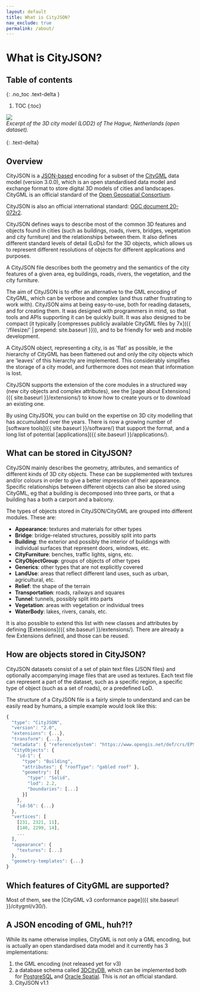 ```yaml
---
layout: default
title: What is CityJSON?
nav_exclude: true
permalink: /about/
---
```


# What is CityJSON?

## Table of contents
{: .no_toc .text-delta }

1. TOC
{:toc}


![](Den-Haag-3D.jpg)
<br>*Excerpt of the 3D city model (LOD2) of The Hague, Netherlands (open dataset).*<br/><br/>
{: .text-delta}


## Overview

CityJSON is a [JSON-based](http://json.org) encoding for a subset of the [CityGML](https://www.opengeospatial.org/standards/citygml) data model (version 3.0.0), which is an open standardised data model and exchange format to store digital 3D models of cities and landscapes.
CityGML is an official standard of the [Open Geospatial Consortium](http://www.opengeospatial.org).

CityJSON is also an official international standard: [OGC document 20-072r2](https://docs.ogc.org/cs/20-072r2/20-072r2.html).

CityJSON defines ways to describe most of the common 3D features and objects found in cities (such as buildings, roads, rivers, bridges, vegetation and city furniture) and the relationships between them.
It also defines different standard levels of detail (LoDs) for the 3D objects, which allows us to represent different resolutions of objects for different applications and purposes.

A CityJSON file describes both the geometry and the semantics of the city features of a given area, eg buildings, roads, rivers, the vegetation, and the city furniture.

The aim of CityJSON is to offer an alternative to the GML encoding of CityGML, which can be verbose and complex (and thus rather frustrating to work with). 
CityJSON aims at being easy-to-use, both for reading datasets, and for creating them.
It was designed with programmers in mind, so that tools and APIs supporting it can be quickly built.
It was also designed to be compact (it typically [compresses publicly available CityGML files by 7x]({{ '/filesize/' | prepend: site.baseurl }})), and to be friendly for web and mobile development.

A CityJSON object, representing a city, is as 'flat' as possible, ie the hierarchy of CityGML has been flattened out and only the city objects which are 'leaves' of this hierarchy are implemented.
This considerably simplifies the storage of a city model, and furthermore does not mean that information is lost.

CityJSON supports the extension of the core modules in a structured way (new city objects and complex attributes), see the [page about Extensions]({{ site.baseurl }}/extensions/) to know how to create yours or to download an existing one.

By using CityJSON, you can build on the expertise on 3D city modelling that has accumulated over the years. 
There is now a growing number of [software tools]({{ site.baseurl }}/software/) that support the format, and a long list of potential [applications]({{ site.baseurl }}/applications/).


## What can be stored in CityJSON?

CityJSON mainly describes the geometry, attributes, and semantics of different kinds of 3D city objects. 
These can be supplemented with textures and/or colours in order to give a better impression of their appearance. 
Specific relationships between different objects can also be stored using CityGML, eg that a building is decomposed into three parts, or that a building has a both a carport and a balcony.

The types of objects stored in CityJSON/CityGML are grouped into different modules. 
These are:

* __Appearance__: textures and materials for other types
* __Bridge__: bridge-related structures, possibly split into parts
* __Building__: the exterior and possibly the interior of buildings with individual surfaces that represent doors, windows, etc.
* __CityFurniture__: benches, traffic lights, signs, etc.
* __CityObjectGroup__: groups of objects of other types
* __Generics__: other types that are not explicitly covered
* __LandUse__: areas that reflect different land uses, such as urban, agricultural, etc.
* __Relief__: the shape of the terrain
* __Transportation__: roads, railways and squares
* __Tunnel__: tunnels, possibly split into parts
* __Vegetation__: areas with vegetation or individual trees
* __WaterBody__: lakes, rivers, canals, etc.

It is also possible to extend this list with new classes and attributes by defining [Extensions]({{ site.baseurl }}/extensions/).
There are already a few Extensions defined, and those can be reused.
<!-- e.g. for representing the 3D topographic objects in the Netherlands, for energy estimation in an urban context, and for estimating solar potential. -->


## How are objects stored in CityJSON?

CityJSON datasets consist of a set of plain text files (JSON files) and optionally accompanying image files that are used as textures. 
Each text file can represent a part of the dataset, such as a specific region, a specific type of object (such as a set of roads), or a predefined LoD.

The structure of a CityJSON file is a fairly simple to understand and can be easily read by humans, a simple example would look like this:

```js
{
  "type": "CityJSON",
  "version": "2.0",
  "extensions": {...},
  "transform": {...},
  "metadata": { "referenceSystem": "https://www.opengis.net/def/crs/EPSG/0/7415" },
  "CityObjects": {
    "id-1": {
      "type": "Building",
      "attributes": { "roofType": "gabled roof" },
      "geometry": [{
        "type": "Solid",
        "lod": 2.2,
        "boundaries": [...]
      }]
    },
    "id-56": {...}
  },
  "vertices": [
    [231, 2321, 11],
    [140, 2299, 14],
    ...
  ],
  "appearance": {
    "textures": [...]
  },
  "geometry-templates": {...}
}
```


## Which features of CityGML are supported?

Most of them, see the [CityGML v3 conformance page]({{ site.baseurl }}/citygml/v30/). 


## A JSON encoding of GML, huh?!?

While its name otherwise implies, CityGML is not only a GML encoding, but is actually an open standardised data model and it currently has 3 implementations:

  1. the GML encoding (not released yet for v3)
  2. a database schema called [3DCityDB](http://www.3dcitydb.org), which can be implemented both for [PostgreSQL](https://www.postgresql.org) and [Oracle Spatial](https://www.oracle.com/database/spatial/index.html). This is *not* an official standard.
  3. CityJSON v1.1 

